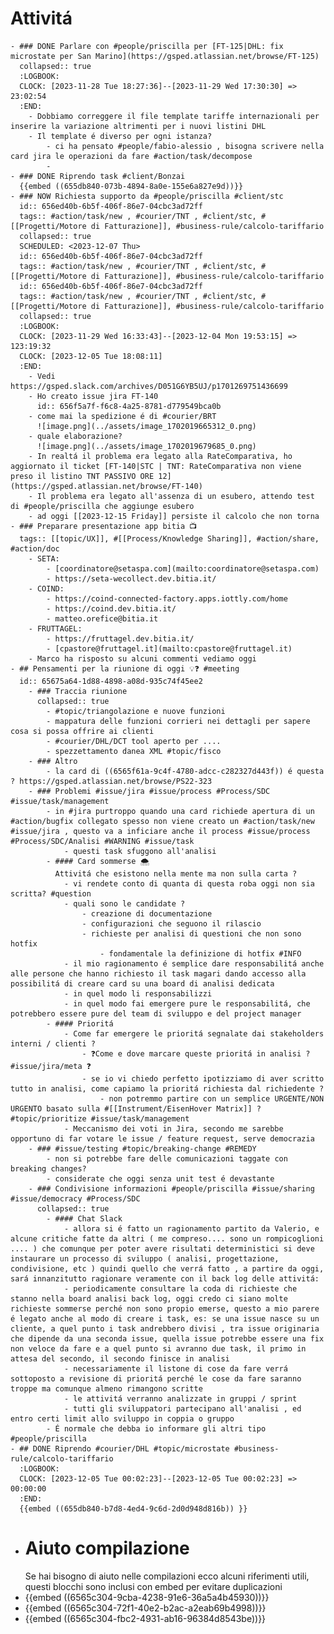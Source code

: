 # Attivitá
	- ### DONE Parlare con #people/priscilla per [FT-125|DHL: fix microstate per San Marino](https://gsped.atlassian.net/browse/FT-125)
	  collapsed:: true
	  :LOGBOOK:
	  CLOCK: [2023-11-28 Tue 18:27:36]--[2023-11-29 Wed 17:30:30] =>  23:02:54
	  :END:
		- Dobbiamo correggere il file template tariffe internazionali per inserire la variazione altrimenti per i nuovi listini DHL
		- Il template é diverso per ogni istanza?
			- ci ha pensato #people/fabio-alessio , bisogna scrivere nella card jira le operazioni da fare #action/task/decompose
			-
	- ### DONE Riprendo task #client/Bonzai 
	  {{embed ((655db840-073b-4894-8a0e-155e6a827e9d))}}
	- ### NOW Richiesta supporto da #people/priscilla #client/stc 
	  id:: 656ed40b-6b5f-406f-86e7-04cbc3ad72ff
	  tags:: #action/task/new , #courier/TNT , #client/stc, #[[Progetti/Motore di Fatturazione]], #business-rule/calcolo-tariffario
	  collapsed:: true
	  SCHEDULED: <2023-12-07 Thu>
	  id:: 656ed40b-6b5f-406f-86e7-04cbc3ad72ff
	  tags:: #action/task/new , #courier/TNT , #client/stc, #[[Progetti/Motore di Fatturazione]], #business-rule/calcolo-tariffario
	  id:: 656ed40b-6b5f-406f-86e7-04cbc3ad72ff
	  tags:: #action/task/new , #courier/TNT , #client/stc, #[[Progetti/Motore di Fatturazione]], #business-rule/calcolo-tariffario
	  collapsed:: true
	  :LOGBOOK:
	  CLOCK: [2023-11-29 Wed 16:33:43]--[2023-12-04 Mon 19:53:15] =>  123:19:32
	  CLOCK: [2023-12-05 Tue 18:08:11]
	  :END:
		- Vedi https://gsped.slack.com/archives/D051G6YB5UJ/p1701269751436699
		- Ho creato issue jira FT-140
		  id:: 656f5a7f-f6c8-4a25-8781-d779549bca0b
		- come mai la spedizione é di #courier/BRT
		  ![image.png](../assets/image_1702019665312_0.png)
		- quale elaborazione?
		  ![image.png](../assets/image_1702019679685_0.png)
		- In realtá il problema era legato alla RateComparativa, ho aggiornato il ticket [FT-140|STC | TNT: RateComparativa non viene preso il listino TNT PASSIVO ORE 12](https://gsped.atlassian.net/browse/FT-140)
		- Il problema era legato all'assenza di un esubero, attendo test di #people/priscilla che aggiunge esubero
		- ad oggi [[2023-12-15 Friday]] persiste il calcolo che non torna
	- ### Preparare presentazione app bitia 📺️
	  tags:: [[topic/UX]], #[[Process/Knowledge Sharing]], #action/share, #action/doc
		- SETA:
			- [coordinatore@setaspa.com](mailto:coordinatore@setaspa.com)
			- https://seta-wecollect.dev.bitia.it/
		- COIND:
			- https://coind-connected-factory.apps.iottly.com/home
			- https://coind.dev.bitia.it/
			- matteo.orefice@bitia.it
		- FRUTTAGEL:
			- https://fruttagel.dev.bitia.it/
			- [cpastore@fruttagel.it](mailto:cpastore@fruttagel.it)
		- Marco ha risposto su alcuni commenti vediamo oggi
	- ## Pensamenti per la riunione di oggi 💡❓️ #meeting
	  id:: 65675a64-1d88-4898-a08d-935c74f45ee2
		- ### Traccia riunione
		  collapsed:: true
			- #topic/triangolazione e nuove funzioni
			- mappatura delle funzioni corrieri nei dettagli per sapere cosa si possa offrire ai clienti
			- #courier/DHL/DCT tool aperto per ....
			- spezzettamento danea XML #topic/fisco
		- ### Altro
			- la card di ((6565f61a-9c4f-4780-adcc-c282327d443f)) é questa ? https://gsped.atlassian.net/browse/PS22-323
		- ### Problemi #issue/jira #issue/process #Process/SDC #issue/task/management
			- in #jira purtroppo quando una card richiede apertura di un #action/bugfix collegato spesso non viene creato un #action/task/new #issue/jira , questo va a inficiare anche il process #issue/process #Process/SDC/Analisi #WARNING #issue/task
				- questi task sfuggono all'analisi
			- #### Card sommerse 🌨️
			  Attivitá che esistono nella mente ma non sulla carta ?
				- vi rendete conto di quanta di questa roba oggi non sia scritta? #question
				- quali sono le candidate ?
					- creazione di documentazione
					- configurazioni che seguono il rilascio
					- richieste per analisi di questioni che non sono hotfix
						- fondamentale la definizione di hotfix #INFO
				- il mio ragionamento é semplice dare responsabilitá anche alle persone che hanno richiesto il task magari dando accesso alla possibilitá di creare card su una board di analisi dedicata
				- in quel modo li responsabilizzi
				- in quel modo fai emergere pure le responsabilitá, che potrebbero essere pure del team di sviluppo e del project manager
			- #### Prioritá
				- Come far emergere le prioritá segnalate dai stakeholders interni / clienti ?
					- ❓️Come e dove marcare queste prioritá in analisi ? #issue/jira/meta ❓️
					- se io vi chiedo perfetto ipotizziamo di aver scritto tutto in analisi, come capiamo la prioritá richiesta dal richiedente ?
						- non potremmo partire con un semplice URGENTE/NON URGENTO basato sulla #[[Instrument/EisenHover Matrix]] ? #topic/prioritize #issue/task/management
				- Meccanismo dei voti in Jira, secondo me sarebbe opportuno di far votare le issue / feature request, serve democrazia
		- ### #issue/testing #topic/breaking-change #REMEDY
			- non si potrebbe fare delle comunicazioni taggate con breaking changes?
			- considerate che oggi senza unit test é devastante
		- ### Condivisione informazioni #people/priscilla #issue/sharing #issue/democracy #Process/SDC
		  collapsed:: true
			- #### Chat Slack
				- allora si é fatto un ragionamento partito da Valerio, e alcune critiche fatte da altri ( me compreso.... sono un rompicoglioni .... ) che comunque per poter avere risultati deterministici si deve instaurare un processo di sviluppo ( analisi, progettazione, condivisione, etc ) quindi quello che verrá fatto , a partire da oggi, sará innanzitutto ragionare veramente con il back log delle attivitá:
				- periodicamente consultare la coda di richieste che stanno nella board analisi back log, oggi credo ci siano molte richieste sommerse perché non sono propio emerse, questo a mio parere é legato anche al modo di creare i task, es: se una issue nasce su un cliente, a quel punto i task andrebbero divisi , tra issue originaria che dipende da una seconda issue, quella issue potrebbe essere una fix non veloce da fare e a quel punto si avranno due task, il primo in attesa del secondo, il secondo finisce in analisi
				- necessariamente il listone di cose da fare verrá sottoposto a revisione di prioritá perché le cose da fare saranno troppe ma comunque almeno rimangono scritte
				- le attivitá verranno analizzate in gruppi / sprint
				- tutti gli sviluppatori partecipano all'analisi , ed entro certi limit allo sviluppo in coppia o gruppo
			- É normale che debba io informare gli altri tipo #people/priscilla
	- ## DONE Riprendo #courier/DHL #topic/microstate #business-rule/calcolo-tariffario 
	  :LOGBOOK:
	  CLOCK: [2023-12-05 Tue 00:02:23]--[2023-12-05 Tue 00:02:23] =>  00:00:00
	  :END:
	  {{embed ((655db840-b7d8-4ed4-9c6d-2d0d948d816b)) }}
- # Aiuto compilazione
  Se hai bisogno di aiuto nelle compilazioni ecco alcuni riferimenti utili, questi blocchi sono inclusi con embed per evitare duplicazioni
- {{embed ((6565c304-9cba-4238-91e6-36a5a4b45930))}}
- {{embed ((6565c304-72f1-40e2-b2ac-a2eab69b4998))}}
- {{embed ((6565c304-fbc2-4931-ab16-96384d8543be))}}